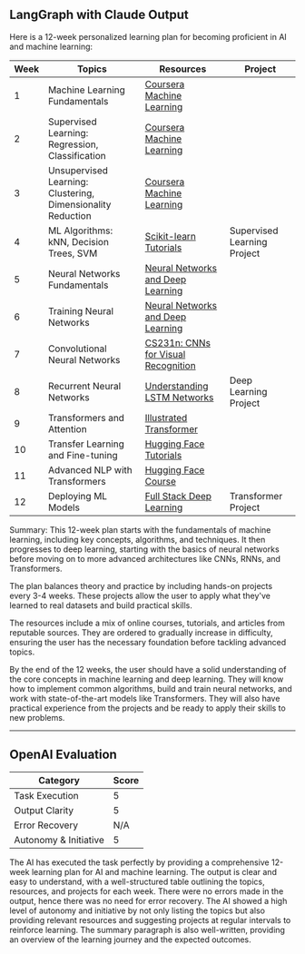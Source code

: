 ## LangGraph with Claude Output

Here is a 12-week personalized learning plan for becoming proficient in AI and machine learning:

| Week | Topics | Resources | Project |
|------|--------|-----------|---------|
| 1 | Machine Learning Fundamentals | [Coursera Machine Learning](https://www.coursera.org/learn/machine-learning) | |  
| 2 | Supervised Learning: Regression, Classification | [Coursera Machine Learning](https://www.coursera.org/learn/machine-learning) | |
| 3 | Unsupervised Learning: Clustering, Dimensionality Reduction | [Coursera Machine Learning](https://www.coursera.org/learn/machine-learning) | |
| 4 | ML Algorithms: kNN, Decision Trees, SVM | [Scikit-learn Tutorials](https://scikit-learn.org/stable/tutorial/index.html) | Supervised Learning Project |
| 5 | Neural Networks Fundamentals | [Neural Networks and Deep Learning](http://neuralnetworksanddeeplearning.com/) | |
| 6 | Training Neural Networks | [Neural Networks and Deep Learning](http://neuralnetworksanddeeplearning.com/) | | 
| 7 | Convolutional Neural Networks | [CS231n: CNNs for Visual Recognition](https://cs231n.github.io/) | |
| 8 | Recurrent Neural Networks | [Understanding LSTM Networks](https://colah.github.io/posts/2015-08-Understanding-LSTMs/) | Deep Learning Project |
| 9 | Transformers and Attention | [Illustrated Transformer](https://jalammar.github.io/illustrated-transformer/) | |
| 10 | Transfer Learning and Fine-tuning | [Hugging Face Tutorials](https://huggingface.co/docs/transformers/tutorials) | |
| 11 | Advanced NLP with Transformers | [Hugging Face Course](https://huggingface.co/course/chapter1) | |
| 12 | Deploying ML Models | [Full Stack Deep Learning](https://fullstackdeeplearning.com/spring2021/lecture-7/) | Transformer Project |

Summary:
This 12-week plan starts with the fundamentals of machine learning, including key concepts, algorithms, and techniques. It then progresses to deep learning, starting with the basics of neural networks before moving on to more advanced architectures like CNNs, RNNs, and Transformers. 

The plan balances theory and practice by including hands-on projects every 3-4 weeks. These projects allow the user to apply what they've learned to real datasets and build practical skills.

The resources include a mix of online courses, tutorials, and articles from reputable sources. They are ordered to gradually increase in difficulty, ensuring the user has the necessary foundation before tackling advanced topics.

By the end of the 12 weeks, the user should have a solid understanding of the core concepts in machine learning and deep learning. They will know how to implement common algorithms, build and train neural networks, and work with state-of-the-art models like Transformers. They will also have practical experience from the projects and be ready to apply their skills to new problems.

---

## OpenAI Evaluation

| Category            | Score |
|---------------------|-------|
| Task Execution      | 5     |
| Output Clarity      | 5     |
| Error Recovery      | N/A   |
| Autonomy & Initiative | 5   |

The AI has executed the task perfectly by providing a comprehensive 12-week learning plan for AI and machine learning. The output is clear and easy to understand, with a well-structured table outlining the topics, resources, and projects for each week. There were no errors made in the output, hence there was no need for error recovery. The AI showed a high level of autonomy and initiative by not only listing the topics but also providing relevant resources and suggesting projects at regular intervals to reinforce learning. The summary paragraph is also well-written, providing an overview of the learning journey and the expected outcomes.